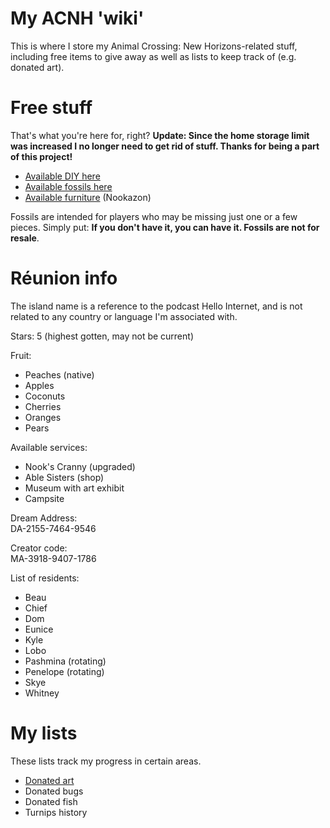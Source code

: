 # My ACNH 'wiki'
This is where I store my Animal Crossing: New Horizons-related stuff, including free items to give away as well as lists to keep track of (e.g. donated art).

# Free stuff
That's what you're here for, right? **Update: Since the home storage limit was increased I no longer need to get rid of stuff. Thanks for being a part of this project!**
* <a href="available-diy.txt">Available DIY here</a>
* <a href="available-fossils.txt">Available fossils here</a>
* <a href="https://nookazon.com/profile/3183630164/listings">Available furniture</a> (Nookazon)

Fossils are intended for players who may be missing just one or a few pieces. Simply put: **If you don't have it, you can have it. Fossils are not for resale**.

# Réunion info
The island name is a reference to the podcast Hello Internet, and is not related to any country or language I'm associated with.

Stars: 5 (highest gotten, may not be current)

Fruit:
* Peaches (native)
* Apples
* Coconuts
* Cherries
* Oranges
* Pears

Available services:
* Nook's Cranny (upgraded)
* Able Sisters (shop)
* Museum with art exhibit
* Campsite

Dream Address:<br />
DA-2155-7464-9546

Creator code:<br />
MA-3918-9407-1786

List of residents:
* Beau
* Chief
* Dom
* Eunice
* Kyle
* Lobo
* Pashmina (rotating)
* Penelope (rotating)
* Skye
* Whitney

# My lists
These lists track my progress in certain areas.
* <a href="donated-art.txt">Donated art</a>
* Donated bugs
* Donated fish
* Turnips history

